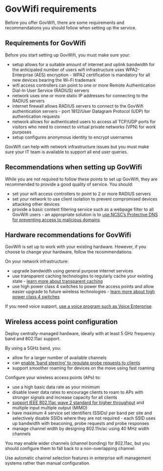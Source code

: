 # GovWifi requirements

Before you offer GovWifi, there are some requirements and recommendations you should follow when setting up the service.


## Requirements for GovWifi

Before you start setting up GovWifi, you must make sure your:

- setup allows for a suitable amount of internet and uplink bandwidth for the anticipated number of users
wifi infrastructure uses WPA2-Enterprise (AES) encryption - WPA2 certification is mandatory for all new devices bearing the Wi-Fi trademark
- wifi access controllers can point to one or more Remote Authentication Dial-In User Service (RADIUS) servers
- network uses one or more static IP addresses for connecting to the RADIUS servers
- internet firewall allows RADIUS servers to connect to the GovWifi authentication servers - port 1812/User Datagram Protocol (UDP) for authentication requests
- network allows for authenticated users to access all TCP/UDP ports for visitors who need to connect to virtual private networks (VPN) for work purposes
- setup configures anonymous identity to encrypt usernames

GovWifi can help with network infrastructure issues but you must make sure your IT team is available to support all end user queries.


## Recommendations when setting up GovWifi

While you are not required to follow these points to set up GovWifi, they are recommended to provide a good quality of service. You should:

- set your wifi access controllers to point to 2 or more RADIUS servers
- set your network to use client isolation to prevent compromised devices attacking other devices
- provide a basic content filtering service such as a webpage filter to all GovWifi users - an appropriate solution is
to [use NCSC’s Protective DNS for preventing access to malicious domains](https://www.ncsc.gov.uk/information/pdns)

## Hardware recommendations for GovWifi

GovWifi is set up to work with your existing hardware. However, if you choose to change your hardware, follow the recommendations.

On your network infrastructure:

- upgrade bandwidth using general purpose internet services
- use transparent caching technologies to regularly cache your existing state - [learn more about transparent caching](https://www.pcmag.com/encyclopedia/term/53119/transparent-cache)
- use high power class 4 switches to power the access points and allow easier upgrade to future wireless technologies -
[learn more about high power class 4 switches](https://documentation.meraki.com/MS/Other_Topics/IEEE_802.3af_\(PoE\)_and_IEEE_802.3at_\(PoE_\)_Support_on_Cisco_Meraki_MS_Switches)

If you need voice support, [use a voice program such as Voice Enterprise](http://www.wi-fi.org/discover-wi-fi/wi-fi-certified-voice-programs).

## Wireless access point configuration

Deploy centrally-managed hardware, ideally with at least 5 GHz frequency band and 802.11ac support. 

By using a 5GHz band, you: 

- allow for a larger number of available channels 
- can [enable 'band steering' to regulate probe requests to clients](https://www.broadbandbuyer.com/features/3254-what-does-wifi-band-steering-mean/)
- support smoother roaming for devices on the move using fast roaming

Configure your wireless access points (APs) to:

- use a high basic data rate as your minimum 
- disable lower data rates to encourage clients to roam to APs with stronger signals and increase capacity for all clients
- [support IEEE 802.11ac wave 2 standard for higher throughput](https://standards.ieee.org/findstds/standard/802.11ac-2013.html) and multiple input multiple output (MIMO)
- have maximum 4 service set identifiers (SSIDs) per band per site and selectively disable SSIDs where they are not required - each SSID uses up bandwidth with beaconing, probe requests and probe responses
- manage channel width by designing 802.11n/ac using 40 MHz width channels

You may enable wider channels (channel bonding) for 802.11ac, but you should configure them to fall back to a non-overlapping channel.

Use automatic channel selection features in enterprise wifi management systems rather than manual configuration.
